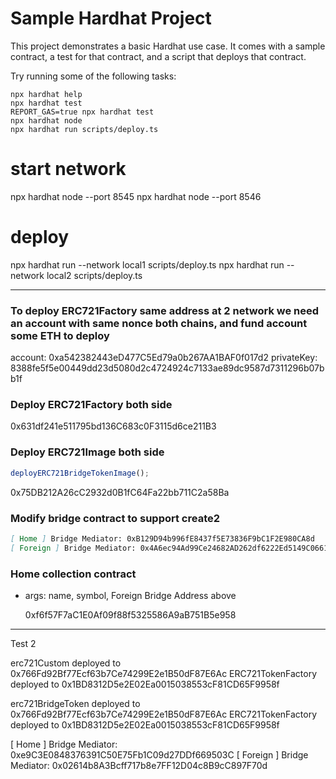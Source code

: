 # Sample Hardhat Project

This project demonstrates a basic Hardhat use case. It comes with a sample contract, a test for that contract, and a script that deploys that contract.

Try running some of the following tasks:

```shell
npx hardhat help
npx hardhat test
REPORT_GAS=true npx hardhat test
npx hardhat node
npx hardhat run scripts/deploy.ts
```

# start network

npx hardhat node --port 8545
npx hardhat node --port 8546

# deploy

npx hardhat run --network local1 scripts/deploy.ts
npx hardhat run --network local2 scripts/deploy.ts

---

### To deploy ERC721Factory same address at 2 network we need an account with same nonce both chains, and fund account some ETH to deploy

account: 0xa542382443eD477C5Ed79a0b267AA1BAF0f017d2
privateKey: 8388fe5f5e00449dd23d5080d2c4724924c7133ae89dc9587d7311296b07bb1f

### Deploy ERC721Factory both side

0x631df241e511795bd136C683c0F3115d6ce211B3

### Deploy ERC721Image both side

```js
deployERC721BridgeTokenImage();
```

0x75DB212A26cC2932d0B1fC64Fa22bb711C2a58Ba

### Modify bridge contract to support create2

```markdown
[ Home ] Bridge Mediator: 0xB129D94b996fE8437f5E73836F9bC1F2E980CA8d
[ Foreign ] Bridge Mediator: 0x4A6ec94Ad99Ce24682AD262df6222Ed5149C0661
```

### Home collection contract

- args: name, symbol, Foreign Bridge Address above

  0xf6f57F7aC1E0Af09f88f5325586A9aB751B5e958

---

Test 2

erc721Custom deployed to 0x766Fd92Bf77Ecf63b7Ce74299E2e1B50dF87E6Ac
ERC721TokenFactory deployed to 0x1BD8312D5e2E02Ea0015038553cF81CD65F9958f

erc721BridgeToken deployed to 0x766Fd92Bf77Ecf63b7Ce74299E2e1B50dF87E6Ac
ERC721TokenFactory deployed to 0x1BD8312D5e2E02Ea0015038553cF81CD65F9958f

[ Home ] Bridge Mediator: 0xe9C3E0848376391C50E75Fb1C09d27DDf669503C
[ Foreign ] Bridge Mediator: 0x02614b8A3Bcff717b8e7FF12D04c8B9cC897F70d

